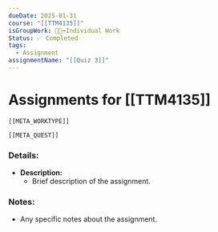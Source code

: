 ```yaml
---
dueDate: 2025-01-31
course: "[[TTM4135]]"
isGroupWork: 👨‍🦯‍➡️Individual Work
Status: ✅ Completed
tags:
  - Assignment
assignmentName: "[[Quiz 3]]"
---
```


# Assignments for [[TTM4135]]
```meta-bind-embed
[[META_WORKTYPE]]
```
```meta-bind-embed
[[META_QUEST]]
```
### Details:
- **Description:**
  - Brief description of the assignment.

### Notes:
- Any specific notes about the assignment.